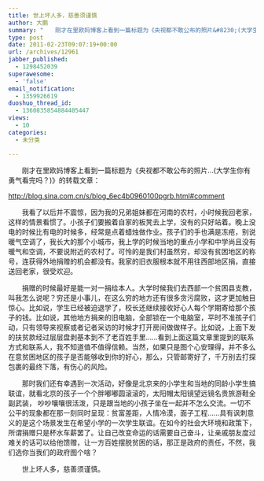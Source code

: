 ```yaml
---
title: 世上坏人多，慈善须谨慎
author: 大鹏
summary: "　　刚才在里欧妈博客上看到一篇标题为《央视都不敢公布的照片&#8230;(大学生你有勇气看完吗？)》的转载文章："
type: post
date: 2011-02-23T09:07:19+00:00
url: /archives/12961
jabber_published:
  - 1298452039
superawesome:
  - 'false'
email_notification:
  - 1359926619
duoshuo_thread_id:
  - 1360835854884405447
views:
  - 10
categories:
  - 未分类

---
```

　　刚才在里欧妈博客上看到一篇标题为《央视都不敢公布的照片&#8230;(大学生你有勇气看完吗？)》的转载文章：
  
 <http://blog.sina.com.cn/s/blog_6ec4b0960100pgrb.html#comment>

　　我看了以后并不震惊，因为我的兄弟姐妹都在河南的农村，小时候我回老家，这样的情景看惯了。小孩子们要搬着自家的板凳去上学，没有的只好站着。晚上没电的时候比有电的时候多，经常是点着蜡烛做作业。孩子们的手也满是冻疮，别说暖气空调了，我长大的那个小城市，我上学的时候当地的重点小学和中学尚且没有暖气和空调，不要说附近的农村了。可怜的是我们村虽然穷，却没有贫困地区的称号，连获得外地捐赠的机会都没有。我家的旧衣服根本就不用往西部地区捐，直接送回老家，很受欢迎。

　　捐赠的时候最好是能一对一捐给本人。大学时候我们去西部一个贫困县支教，叫我怎么说呢？穷还是小事儿，在这么穷的地方还有很多贪污腐败，这才更加触目惊心。比如说，学生已经被迫退学了，校长还继续接收好心人每个学期寄给那个孩子的钱。比如说，其他地方捐来的旧电脑，全部锁在一个电脑室，平时不准孩子们动，只有领导来视察或者记者采访的时候才打开房间做做样子。比如说，上面下发的扶贫款经过层层盘剥基本到不了老百姓手里……看到上面这篇文章里提到的联系方式和联系人，我不知道值不值得信赖。当然，如果只是图个心安理得，并不多么在意贫困地区的孩子是否能够收到你的好心，那么，只管邮寄好了，千万别去打探包裹的最终下落，有伤心的风险。

　　那时我们还有幸遇到一次活动，好像是北京来的小学生和当地的同龄小学生搞联谊，就看北京的孩子一个个胖嘟嘟圆滚滚的，太阳帽太阳镜望远镜名贵旅游鞋全副武装， 吵吵嚷嚷很活泼，只是跟当地的小孩子坐在一起并不怎么交流。一切不公平的现象都在那一刻同时呈现：贫富差距，人情冷漠，面子工程……具有讽刺意义的是这个场景发生在希望小学的一次学生联谊。在如今的社会大环境和政策下，所谓捐赠只是杯水车薪罢了。让自己改变命运的话需要自己奋斗，让亲戚朋友度过难关的话可以给他馈赠，让一方百姓摆脱贫困的话，那正是政府的责任，不然，我们选你当我们的政府图个啥？

　　世上坏人多，慈善须谨慎。
